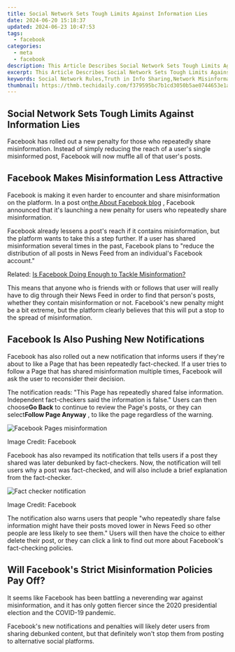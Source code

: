 ```yaml
---
title: Social Network Sets Tough Limits Against Information Lies
date: 2024-06-20 15:18:37
updated: 2024-06-23 10:47:53
tags:
  - facebook
categories:
  - meta
  - facebook
description: This Article Describes Social Network Sets Tough Limits Against Information Lies
excerpt: This Article Describes Social Network Sets Tough Limits Against Information Lies
keywords: Social Network Rules,Truth in Info Sharing,Network Misinformation,Information Authenticity,Limiting False Content,Tough Network Policies,Combatting Online Lies
thumbnail: https://thmb.techidaily.com/f379595bc7b1cd3050b5ae0744653e1ab5e0a38460cd4cd6298021feb9a9cc65.jpg
---
```


## Social Network Sets Tough Limits Against Information Lies

 Facebook has rolled out a new penalty for those who repeatedly share misinformation. Instead of simply reducing the reach of a user's single misinformed post, Facebook will now muffle all of that user's posts.

## Facebook Makes Misinformation Less Attractive

 Facebook is making it even harder to encounter and share misinformation on the platform. In a post on[the About Facebook blog](https://about.fb.com/news/2021/05/taking-action-against-people-who-repeatedly-share-misinformation/) , Facebook announced that it's launching a new penalty for users who repeatedly share misinformation.

 Facebook already lessens a post's reach if it contains misinformation, but the platform wants to take this a step further. If a user has shared misinformation several times in the past, Facebook plans to "reduce the distribution of all posts in News Feed from an individual's Facebook account."

 Related: [Is Facebook Doing Enough to Tackle Misinformation?](https://www.makeuseof.com/is-facebook-doing-enough-misinformation/)

 This means that anyone who is friends with or follows that user will really have to dig through their News Feed in order to find that person's posts, whether they contain misinformation or not. Facebook's new penalty might be a bit extreme, but the platform clearly believes that this will put a stop to the spread of misinformation.

## Facebook Is Also Pushing New Notifications

 Facebook has also rolled out a new notification that informs users if they're about to like a Page that has been repeatedly fact-checked. If a user tries to follow a Page that has shared misinformation multiple times, Facebook will ask the user to reconsider their decision.

 The notification reads: "This Page has repeatedly shared false information. Independent fact-checkers said the information is false." Users can then choose**Go Back** to continue to review the Page's posts, or they can select**Follow Page Anyway** , to like the page regardless of the warning.

![Facebook Pages misinformation](https://static1.makeuseofimages.com/wordpress/wp-content/uploads/2021/05/facebook-misinformation-pages.png)

 Image Credit: Facebook

 Facebook has also revamped its notification that tells users if a post they shared was later debunked by fact-checkers. Now, the notification will tell users why a post was fact-checked, and will also include a brief explanation from the fact-checker.

![Fact checker notification](https://static1.makeuseofimages.com/wordpress/wp-content/uploads/2021/05/fact-checker-notification.jpg)

 Image Credit: Facebook

 The notification also warns users that people "who repeatedly share false information might have their posts moved lower in News Feed so other people are less likely to see them." Users will then have the choice to either delete their post, or they can click a link to find out more about Facebook's fact-checking policies.

## Will Facebook's Strict Misinformation Policies Pay Off?

 It seems like Facebook has been battling a neverending war against misinformation, and it has only gotten fiercer since the 2020 presidential election and the COVID-19 pandemic.

 Facebook's new notifications and penalties will likely deter users from sharing debunked content, but that definitely won't stop them from posting to alternative social platforms.


<ins class="adsbygoogle"
     style="display:block"
     data-ad-format="autorelaxed"
     data-ad-client="ca-pub-7571918770474297"
     data-ad-slot="1223367746"></ins>



<ins class="adsbygoogle"
     style="display:block"
     data-ad-client="ca-pub-7571918770474297"
     data-ad-slot="8358498916"
     data-ad-format="auto"
     data-full-width-responsive="true"></ins>
